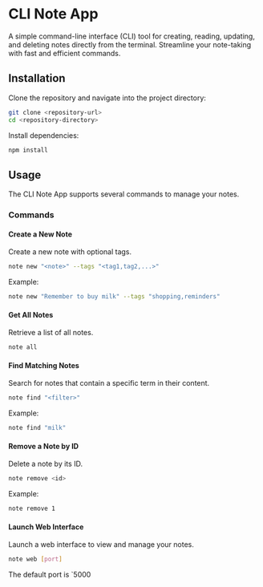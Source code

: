 # CLI Note App

A simple command-line interface (CLI) tool for creating, reading, updating, and deleting notes directly from the terminal. Streamline your note-taking with fast and efficient commands.

## Installation

Clone the repository and navigate into the project directory:

```sh
git clone <repository-url>
cd <repository-directory>
```

Install dependencies:

```sh
npm install
```

## Usage

The CLI Note App supports several commands to manage your notes.

### Commands

#### Create a New Note

Create a new note with optional tags.

```sh
note new "<note>" --tags "<tag1,tag2,...>"
```

Example:

```sh
note new "Remember to buy milk" --tags "shopping,reminders"
```

#### Get All Notes

Retrieve a list of all notes.

```sh
note all
```

#### Find Matching Notes

Search for notes that contain a specific term in their content.

```sh
note find "<filter>"
```

Example:

```sh
note find "milk"
```

#### Remove a Note by ID

Delete a note by its ID.

```sh
note remove <id>
```

Example:

```sh
note remove 1
```

#### Launch Web Interface

Launch a web interface to view and manage your notes.

```sh
note web [port]
```

The default port is `5000
